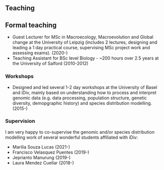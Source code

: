 ## Teaching

## Formal teaching
* Guest Lecturer for MSc in Macroecology, Macroevolution and Global change at the University of Leipzig (includes 2 lectures, designing and leading a 1 day practical course, supervising MSc project work and assessing exams). (2020-)
* Teaching Assistant for BSc level Biology - ~200 hours over 2.5 years at the University of Salford (2010-2012)

### Workshops
* Designed and led several 1-2 day workshops at the University of Basel and iDiv, mainly based on understanding how to process and interpret genomic data (e.g. data processing, population structure, genetic diversity, demopgraphic history) and species distribution modelling. (2015-)

### Supervision
I am very happy to co-supervise the genomic and/or species distribution modelling work of several wonderful students affiliated with iDiv:
* Marilia Souza Lucas (2021-)
* Francisco Velasquez Puentes (2019-)
* Jeprianto Manurung (2019-)
* Laura Mendez Cuellar (2018-)
